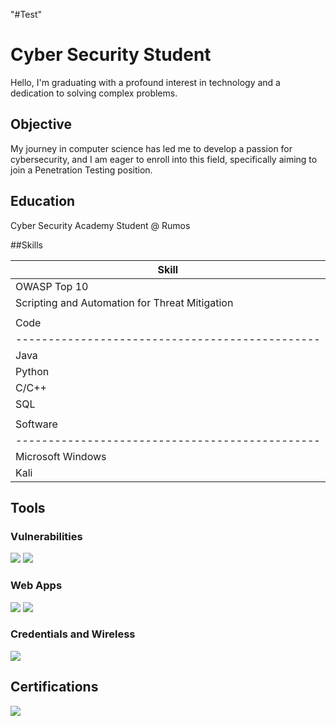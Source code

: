 "#Test" 
# Cyber Security Student

Hello, I'm graduating with a profound interest in technology and a dedication to solving complex problems.

## Objective

My journey in computer science has led me to develop a passion for cybersecurity, and I am eager to enroll into this field, specifically aiming to join a Penetration Testing position.

## Education

Cyber Security Academy Student @ Rumos
<!-- Bachelor of Science in Computer Engineering @ FCTUNL -->

##Skills

| Skill                                         |
|-----------------------------------------------|
| OWASP Top 10                                  |
| Scripting and Automation for Threat Mitigation |
|                                               |
| Code                                          |
|-----------------------------------------------|
| Java                                          |
| Python                                        |
| C/C++                                         |
| SQL                                           |
|                                               |
| Software                                      |
|-----------------------------------------------|
| Microsoft Windows                             |
| Kali                                          |

## Tools

### Vulnerabilities
<div>
    <img src="https://img.shields.io/badge/-NMAP-444444?style=for-the-badge&logo=Nmap&logoColor=white" />
    <img src="https://img.shields.io/badge/-Sqlmap-FFA500?style=for-the-badge&logo=Sqlmap&logoColor=white" />
</div>

### Web Apps
<div>
    <img src="https://img.shields.io/badge/-Metasploit-DC382D?style=for-the-badge&logo=Metasploit&logoColor=white" />
    <img src="https://img.shields.io/badge/-Burp_Suite-FF6600?style=for-the-badge&logo=Burp%20Suite&logoColor=white" />

</div>

### Credentials and Wireless
<div>
    <img src="https://img.shields.io/badge/-Wireshark-1679A7?style=for-the-badge&logo=Wireshark&logoColor=white" />
</div>

## Certifications
<div>
<!-- <img src="https://img.shields.io/badge/-Security%2B-FF0000?&style=for-the-badge&logo=CompTIA&logoColor=white" /> -->
    <img src="https://www.credly.com/badges/df19e647-7213-46c4-b771-c5da385d0212/public_url" />
</div>
